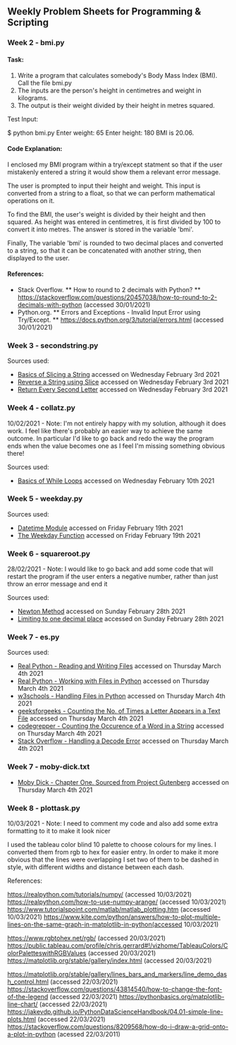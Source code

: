 ## Weekly Problem Sheets for Programming & Scripting

### Week 2 - bmi.py

#### Task: 

1. Write a program that calculates somebody's Body Mass Index (BMI). Call the file bmi.py
2. The inputs are the person's height in centimetres and weight in kilograms.
3. The output is their weight divided by their height in metres squared.

Test Input: 

$ python bmi.py
Enter weight: 65
Enter height: 180
BMI is 20.06.

#### Code Explanation: 

I enclosed my BMI program within a try/except statment so that if the user mistakenly entered a string it would show them a relevant error message. 

The user is prompted to input their height and weight. This input is converted from a string to a float, so that we can perform mathematical operations on it. 

To find the BMI, the user's weight is divided by their height and then squared. As height was entered in centimetres, it is first divided by 100 to convert it into metres. The answer is stored in the variable 'bmi'.

Finally, The variable 'bmi' is rounded to two decimal places and converted to a string, so that it can be concatenated with another string, then displayed to the user.

#### References:
- Stack Overflow. ** How to round to 2 decimals with Python? ** https://stackoverflow.com/questions/20457038/how-to-round-to-2-decimals-with-python (accessed 30/01/2021)
- Python.org. ** Errors and Exceptions - Invalid Input Error using Try/Except. **  https://docs.python.org/3/tutorial/errors.html (accessed 30/01/2021)

### Week 3 - secondstring.py
Sources used: 
- [Basics of Slicing a String](https://www.w3schools.com/python/python_strings_slicing.asp) accessed on Wednesday February 3rd 2021
- [Reverse a String using Slice](https://www.w3schools.com/python/python_howto_reverse_string.asp) accessed on Wednesday February 3rd 2021
- [Return Every Second Letter](https://stackoverflow.com/questions/20847205/program-to-extract-every-alternate-letters-from-a-string-in-python) accessed on Wednesday February 3rd 2021

### Week 4 - collatz.py
10/02/2021 - Note: I'm not entirely happy with my solution, although it does work. I feel like there's probably an easier way to achieve the same outcome. In particular I'd like to go back and redo the way the program ends when the value becomes one as I feel I'm missing something obvious there!

Sources used: 
 - [Basics of While Loops](https://www.w3schools.com/python/python_while_loops.asp) accessed on Wednesday February 10th 2021

 ### Week 5 - weekday.py

 Sources used: 
 - [Datetime Module](https://www.programiz.com/python-programming/datetime) accessed on Friday February 19th 2021
 - [The Weekday Function](https://pythontic.com/datetime/date/weekday) accessed on Friday February 19th 2021

 ### Week 6 - squareroot.py
 28/02/2021 - Note: I would like to go back and add some code that will restart the program if the user enters a negative number, rather than just throw an error message and end it

 Sources used: 
 - [Newton Method](https://runestone.academy/runestone/books/published/thinkcspy/MoreAboutIteration/NewtonsMethod.html) accessed on Sunday February 28th 2021
 - [Limiting to one decimal place](https://stackoverflow.com/questions/20457038/how-to-round-to-2-decimals-with-python) accessed on Sunday February 28th 2021

 ### Week 7 - es.py 

 Sources used: 
 - [Real Python - Reading and Writing Files](https://realpython.com/read-write-files-python/ ) accessed on Thursday March 4th 2021
 - [Real Python - Working with Files in Python](https://realpython.com/working-with-files-in-python/) accessed on Thursday March 4th 2021
 - [w3schools - Handling Files in Python](https://www.w3schools.com/python/python_file_handling.asp) accessed on Thursday March 4th 2021
 - [geeksforgeeks - Counting the No. of Times a Letter Appears in a Text File](https://www.geeksforgeeks.org/count-the-number-of-times-a-letter-appears-in-a-text-file-in-python/) accessed on Thursday March 4th 2021
 - [codegrepper - Counting the Occurence of a Word in a String](https://www.codegrepper.com/code-examples/python/how+to+count+the+occurrence+of+a+word+in+string+python) accessed on Thursday March 4th 2021
 - [Stack Overflow - Handling a Decode Error](https://stackoverflow.com/questions/9233027/2021unicodedecodeerror-charmap-codec-cant-decode-byte-x-in-position-y-character) accessed on Thursday March 4th 2021

  ### Week 7 - moby-dick.txt
 - [Moby Dick - Chapter One. Sourced from Project Gutenberg](https://www.gutenberg.org/files/2701/2701-h/2701-h.htm) accessed on Thursday March 4th 2021

 ### Week 8 - plottask.py
10/03/2021 - Note: I need to comment my code and also add some extra formatting to it to make it look nicer

I used the tableau color blind 10 palette to choose colours for my lines. I converted them from rgb to hex for easier entry. In order to make it more obvious that the lines were overlapping I set two of them to be dashed in style, with different widths and distance between each dash. 

References: 

https://realpython.com/tutorials/numpy/ (accessed 10/03/2021)
https://realpython.com/how-to-use-numpy-arange/ (accessed 10/03/2021)
https://www.tutorialspoint.com/matlab/matlab_plotting.htm (accessed 10/03/2021)
https://www.kite.com/python/answers/how-to-plot-multiple-lines-on-the-same-graph-in-matplotlib-in-python(accessed 10/03/2021)

https://www.rgbtohex.net/rgb/ (accessed 20/03/2021)
https://public.tableau.com/profile/chris.gerrard#!/vizhome/TableauColors/ColorPaletteswithRGBValues (accessed 20/03/2021)
https://matplotlib.org/stable/gallery/index.html (accessed 20/03/2021)

https://matplotlib.org/stable/gallery/lines_bars_and_markers/line_demo_dash_control.html (accessed 22/03/2021)
https://stackoverflow.com/questions/43814540/how-to-change-the-font-of-the-legend (accessed 22/03/2021)
https://pythonbasics.org/matplotlib-line-chart/ (accessed 22/03/2021)
https://jakevdp.github.io/PythonDataScienceHandbook/04.01-simple-line-plots.html (accessed 22/03/2021)
https://stackoverflow.com/questions/8209568/how-do-i-draw-a-grid-onto-a-plot-in-python (acessed 22/03/2011)